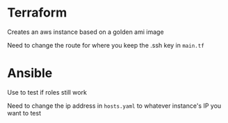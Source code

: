 Terraform
=========

Creates an aws instance based on a golden ami image

Need to change the route for where you keep the .ssh key in `main.tf`


Ansible
=========

Use to test if roles still work

Need to change the ip address in `hosts.yaml` to whatever instance's IP you want to test
